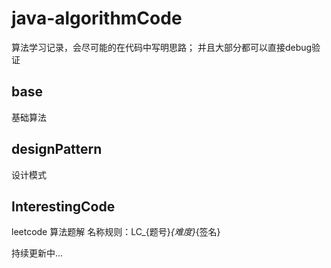 # java-algorithmCode
算法学习记录，会尽可能的在代码中写明思路；
并且大部分都可以直接debug验证
## base
基础算法

## designPattern
设计模式

## InterestingCode
leetcode 算法题解
名称规则：LC_{题号}_{难度}_{签名}

持续更新中...